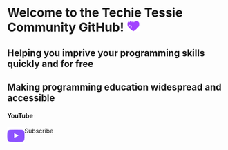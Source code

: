 # Welcome to the Techie Tessie Community GitHub! <img src="https://raw.githubusercontent.com/Tess314/Tess314/master/heart.gif" width="30px">

## Helping you imprive your programming skills quickly and for free
## Making programming education widespread and accessible

#### YouTube
[<img align="left" alt="YouTube" height="40px" src="https://raw.githubusercontent.com/Tess314/Tess314/master/youtube_logo.png"/>][YouTube]Subscribe

[YouTube]: https://www.youtube.com/channel/UCGCR-PjumUZeuMc0zZOIZdA
